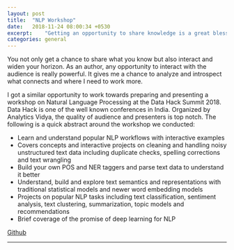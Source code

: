 ```yaml
---
layout: post
title:  "NLP Workshop"
date:   2018-11-24 08:00:34 +0530
excerpt:    "Getting an opportunity to share knowledge is a great blessing."
categories: general
---
```


You not only get a chance to share what you know but also interact and widen your horizon. As an author, any opportunity to interact with the audience is really powerful. It gives me a chance to analyze and introspect what connects and where I need to work more.

I got a similar opportunity to work towards preparing and presenting a workshop on Natural Language Processing at the Data Hack Summit 2018. Data Hack is one of the well known conferences in India. Organized by Analytics Vidya, the quality of audience and presenters is top notch. The following is a quick abstract around the workshop we conducted:
+ Learn and understand popular NLP workflows with interactive examples
+ Covers concepts and interactive projects on cleaning and handling noisy unstructured text data including duplicate checks, spelling corrections and text wrangling
+ Build your own POS and NER taggers and parse text data to understand it better
+ Understand, build and explore text semantics and representations with traditional statistical models and newer word embedding models
+ Projects on popular NLP tasks including text classification, sentiment analysis, text clustering, summarization, topic models and recommendations
+ Brief coverage of the promise of deep learning for NLP

[Github](https://github.com/dipanjanS/nlp_workshop_dhs18#workshop--datahack-summit-2018)

---
